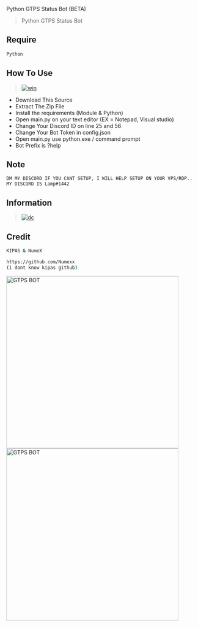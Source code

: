Python GTPS Status Bot (BETA)
> Python GTPS Status Bot

## Require
```bash
Python
```

## How To Use
> [![win](https://img.shields.io/badge/windows-0078D6?style=for-the-badge&logo=windows&logoColor=white)](https://github.com/Lamp1337)
  - Download This Source
  - Extract The Zip File
  - Install the requirements (Module & Python)
  - Open main.py on your text editor (EX = Notepad, Visual studio)
  - Change Your Discord ID on line 25 and 56
  - Change Your Bot Token in config.json
  - Open main.py use python.exe / command prompt
  - Bot Prefix is ?help

## Note
```
DM MY DISCORD IF YOU CANT SETUP, I WILL HELP SETUP ON YOUR VPS/RDP.. MY DISCORD IS Lamp#1442
```
## Information
> [![dc](https://img.shields.io/badge/Discord-7289DA?style=for-the-badge&logo=discord&logoColor=white)](https://discordapp.com/users/885830821704003614/)

## Credit
```bash
KIPAS & NumeX

https://github.com/Numexx
(i dont know kipas github)
```

<img align="left" alt="GTPS BOT" width="450px" src="https://cdn.discordapp.com/attachments/894058034047901696/894535772437360640/unknown.png" />
<br>
<img align="left" alt="GTPS BOT" width="450px" src="https://cdn.discordapp.com/attachments/894058034047901696/894535724135776276/unknown.png" />
